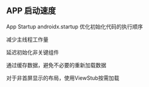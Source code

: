 

## APP 启动速度

App Startup
androidx.startup 优化初始化代码的执行顺序

减少主线程工作量

延迟初始化非关键组件


通过缓存数据，避免不必要的重新加载数据


对于非首屏显示的布局，使用ViewStub按需加载